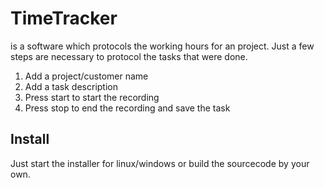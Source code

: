 # TimeTracker
is a software which protocols the working hours for an project. Just a few steps are necessary to protocol the tasks that were done.

1. Add a project/customer name
2. Add a task description
3. Press start to start the recording
4. Press stop to end the recording and save the task

## Install
Just start the installer for linux/windows or build the sourcecode by your own.
